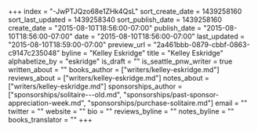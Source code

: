 +++
index = "-JwPTJQzo68e1ZHk4QsL"
sort_create_date = 1439258160
sort_last_updated = 1439258340
sort_publish_date = 1439258160
create_date = "2015-08-10T18:56:00-07:00"
publish_date = "2015-08-10T18:56:00-07:00"
date = "2015-08-10T18:56:00-07:00"
last_updated = "2015-08-10T18:59:00-07:00"
preview_url = "2a461bbb-0879-cbbf-0863-c9147c235048"
byline = "Kelley Eskridge"
title = "Kelley Eskridge"
alphabetize_by = "eskridge"
is_draft = ""
is_seattle_pnw_writer = true
written_about = ""
books_author = ["writers/kelley-eskridge.md"]
reviews_about = ["writers/kelley-eskridge.md"]
notes_about = ["writers/kelley-eskridge.md"]
sponsorships_author = ["sponsorships/solitaire---old.md", "sponsorships/past-sponsor-appreciation-week.md", "sponsorships/purchase-solitaire.md"]
email = ""
twitter = ""
website = ""
bio = ""
reviews_byline = ""
notes_byline = ""
books_translator = ""
+++
